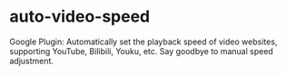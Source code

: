 # auto-video-speed
Google Plugin: Automatically set the playback speed of video websites, supporting YouTube, Bilibili, Youku, etc. Say goodbye to manual speed adjustment.

